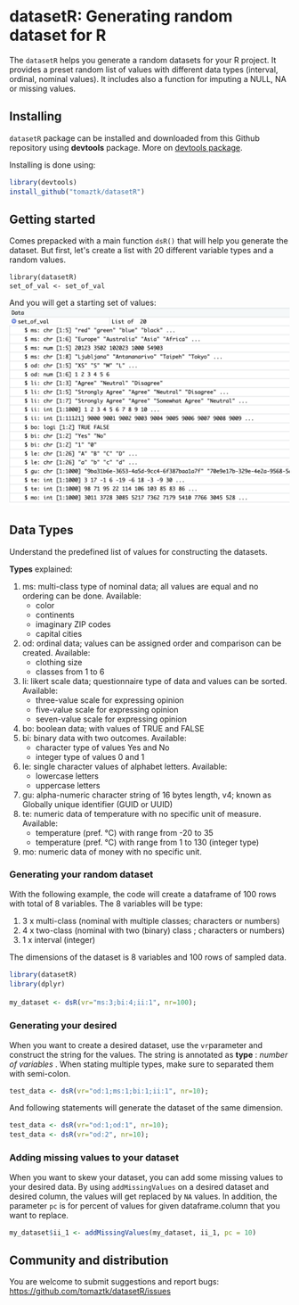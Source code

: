 # datasetR: Generating random dataset for R

The `datasetR` helps you generate a random datasets for your R project. It provides a preset random list of values with different data types (interval, ordinal, nominal values). It includes also a function for imputing a NULL, NA or missing values.

## Installing

`datasetR`  package can be installed and downloaded from this Github repository using **devtools** package. More on
[devtools package](https://www.rstudio.com/products/rpackages/devtools/).
 
Installing is done using:

``` r
library(devtools)
install_github("tomaztk/datasetR")
```

## Getting started

Comes prepacked with a main function `dsR()` that will help you generate the dataset. But first, let's create a list with 20 different variable types and a random values.

```         
library(datasetR)
set_of_val <- set_of_val
```
And you will get a starting set of values:
![Set of Values](imgs/img1_set_of_vals.png)


## Data Types

Understand the predefined list of values for constructing the datasets.

**Types** explained:

1. ms: multi-class type of nominal data; all values are equal and no ordering can be done. Available:
	* 	color
	*	continents
	*	imaginary ZIP codes
	*	capital cities
2. od: ordinal data; values can be assigned order and comparison can be created. Available:
	*	clothing size
	*	classes from 1 to 6
3. li: likert scale data; questionnaire type of data and values can be sorted. Available:
	*	three-value scale for expressing opinion
	*	five-value scale for expressing opinion
	*	seven-value scale for expressing opinion
4. bo: boolean data; with values of TRUE and FALSE
5. bi: binary data with two outcomes. Available:
	*	character type of values Yes and No
	* 	integer type of values 0 and 1
6. le: single character values of alphabet letters. Available:
	*	lowercase letters
	* 	uppercase letters
7. gu: alpha-numeric character string of 16 bytes length, v4; known as Globally unique identifier (GUID or UUID)
8. te: numeric data of temperature with no specific unit of measure. Available:
	*	temperature (pref. °C) with range from -20 to 35
	* 	temperature (pref. °C) with range from 1 to 130 (integer type)
9. mo: numeric data of money with no specific unit.

### Generating your random dataset

With the following example, the code will create a dataframe of 100 rows with total of 8 variables. The 8 variables will be type:
1. 3 x multi-class (nominal with multiple classes; characters or numbers)
2. 4 x two-class (nominal with two (binary) class ; characters or numbers)
3. 1 x interval (integer)

The dimensions of the dataset is 8 variables and 100 rows of sampled data.

``` r
library(datasetR)
library(dplyr)

my_dataset <- dsR(vr="ms:3;bi:4;ii:1", nr=100);
```

### Generating your desired 

When you want to create a desired dataset, use the `vr`parameter and construct the string for the values. 
The string is annotated as **type** : _number of variables_ . When stating multiple types, make sure to separated them with semi-colon.

```r
test_data <- dsR(vr="od:1;ms:1;bi:1;ii:1", nr=10);
```

And following statements will generate the dataset of the same dimension.

```r
test_data <- dsR(vr="od:1;od:1", nr=10);
test_data <- dsR(vr="od:2", nr=10);
```


### Adding missing values to your dataset 

When you want to skew your dataset, you can add some missing values to your desired data. By using `addMissingValues` on a desired dataset and desired column, the values will get replaced by `NA` values.
In addition, the parameter `pc` is for percent of values for given dataframe.column that you want to replace. 

```r
my_dataset$ii_1 <- addMissingValues(my_dataset, ii_1, pc = 10)

```

## Community and distribution

You are welcome to submit suggestions and report bugs: https://github.com/tomaztk/datasetR/issues

